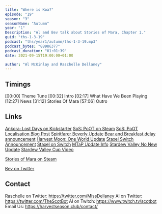 ```yaml
---
title: "Where is Koa?"
episode: "19"
season: "3"
seasonName: "Autumn"
year: "1"
Description: "Al and Bev talk about Stories of Mara, Chapter 1."
guid: "ths-1-3-19"
podcast: "ths/year1/autumn/ths-1-3-19.mp3"
podcast_bytes: "88986377"
podcast_duration: "01:01:39"
date: 2021-09-15T19:00:00+01:00

author: "Al McKinlay and Raschelle Dellaney"
---
```


## Timings

[00:00] Theme Tune
[00:32] Intro
[02:17] What Have We Been Playing
[12:27] News
[31:12] Stories Of Mara
[57:06] Outro

## Links

[Ankora: Lost Days on Kickstarter](https://www.kickstarter.com/projects/chibig/ankora-lost-days-a-cute-as-heck-exploration-adventure?ref=9v9y7r)
[SoS: PoOT on Steam](https://store.steampowered.com/app/1392960/STORY_OF_SEASONS_Pioneers_of_Olive_Town/)
[SoS: PoOT Localisation Blog Post](https://www.xseedgames.com/2021/09/01/story-of-seasons-pioneers-of-olive-town-localization-blog-3-twilight-isle-expansion-pack/)
[Spiritfarer Beverly Update](https://twitter.com/ThunderLotus/status/1432734933617836037)
[Bear and Breakfast delay announcement](https://twitter.com/BearBreakfast/status/1432427019598499846)
[Harvest Moon: One World Update](https://community.natsume.com/?p=723)
[Staxel Switch Announcement](https://twitter.com/StaxelGame/status/1435876438423572485?s=09)
[Staxel on Switch](https://www.nintendo.com/games/detail/staxel-switch/)
[MTaP Update Info](https://twitter.com/MyTimeAtPortia/status/1435543465698398209?s=09)
[Stardew Valley No New Update](https://www.eurogamer.net/articles/2021-09-05-stardew-valley-creator-doesnt-know-if-there-will-be-another-update-focused-on-next-game)
[Stardew Valley Cup Video](https://www.twitch.tv/videos/1138882422)

[Stories of Mara on Steam](https://store.steampowered.com/app/1647780/Stories_of_Mara/)

[Bev on Twitter](https://twitter.com/bevgranger711)

## Contact

Raschelle on Twitter: https://twitter.com/MissDellaney
Al on Twitter: https://twitter.com/TheScotBot
Al on Twitch: https://www.twitch.tv/scotbot
Email Us: https://harvestseason.club/contact/
